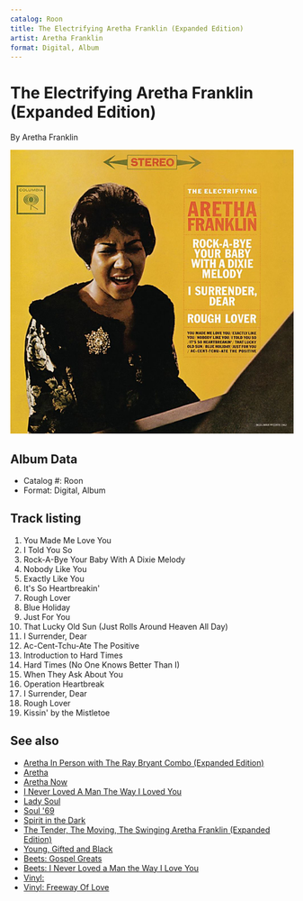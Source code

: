 ```yaml
---
catalog: Roon
title: The Electrifying Aretha Franklin (Expanded Edition)
artist: Aretha Franklin
format: Digital, Album
---
```


# The Electrifying Aretha Franklin (Expanded Edition)

By Aretha Franklin

![](../../assets/albumcovers/Aretha_Franklin-The_Electrifying_Aretha_Franklin_Expanded_Edition.png)

## Album Data

- Catalog #: Roon
- Format: Digital, Album


## Track listing


1. You Made Me Love You
2. I Told You So
3. Rock-A-Bye Your Baby With A Dixie Melody
4. Nobody Like You
5. Exactly Like You
6. It's So Heartbreakin'
7. Rough Lover
8. Blue Holiday
9. Just For You
10. That Lucky Old Sun (Just Rolls Around Heaven All Day)
11. I Surrender, Dear
12. Ac-Cent-Tchu-Ate The Positive
13. Introduction to Hard Times
14. Hard Times (No One Knows Better Than I)
15. When They Ask About You
16. Operation Heartbreak
17. I Surrender, Dear
18. Rough Lover
19. Kissin' by the Mistletoe


## See also

- [Aretha In Person with The Ray Bryant Combo (Expanded Edition)](Aretha_In_Person_with_The_Ray_Bryant_Combo_Expanded_Edition.md)
- [Aretha](Aretha.md)
- [Aretha Now](Aretha_Now.md)
- [I Never Loved A Man The Way I Loved You](I_Never_Loved_A_Man_The_Way_I_Loved_You.md)
- [Lady Soul](Lady_Soul.md)
- [Soul '69](Soul_69.md)
- [Spirit in the Dark](Spirit_in_the_Dark.md)
- [The Tender, The Moving, The Swinging Aretha Franklin (Expanded Edition)](The_Tender__The_Moving__The_Swinging_Aretha_Franklin_Expanded_Edition.md)
- [Young, Gifted and Black](Young__Gifted_and_Black.md)
- [Beets: Gospel Greats](../../Beets/Aretha_Franklin/Gospel_Greats.md)
- [Beets: I Never Loved a Man the Way I Love You](../../Beets/Aretha_Franklin/I_Never_Loved_a_Man_the_Way_I_Love_You.md)
- [Vinyl: ](../../Vinyl/Aretha_Franklin/Aretha_Franklin.md)
- [Vinyl: Freeway Of Love](../../Vinyl/Aretha_Franklin/Freeway_Of_Love.md)

